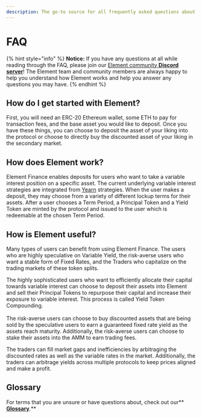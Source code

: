 ```yaml
---
description: The go-to source for all frequently asked questions about Element Finance!
---
```


# FAQ

{% hint style="info" %}
**Notice:** If you have any questions at all while reading through the FAQ, please join our [Element community **Discord server**](https://element.fi/discord)! The Element team and community members are always happy to help you understand how Element works and help you answer any questions you may have.
{% endhint %}

## How do I get started with Element?

First, you will need an ERC-20 Ethereum wallet, some ETH to pay for transaction fees, and the base asset you would like to deposit. Once you have these things, you can choose to deposit the asset of your liking into the protocol or choose to directly buy the discounted asset of your liking in the secondary market.

## How does Element work?

Element Finance enables deposits for users who want to take a variable interest position on a specific asset. The current underlying variable interest strategies are integrated from [Yearn](https://yearn.finance) strategies. When the user makes a deposit, they may choose from a variety of different lockup terms for their assets. After a user chooses a Term Period, a Principal Token and a Yield Token are minted by the protocol and issued to the user which is redeemable at the chosen Term Period.

## How is Element useful?

Many types of users can benefit from using Element Finance. The users who are highly speculative on Variable Yield, the risk-averse users who want a stable form of Fixed Rates, and the Traders who capitalize on the trading markets of these token splits.

The highly sophisticated users who want to efficiently allocate their capital towards variable interest can choose to deposit their assets into Element and sell their Principal Tokens to repurpose their capital and increase their exposure to variable interest. This process is called Yield Token Compounding.\
\
The risk-averse users can choose to buy discounted assets that are being sold by the speculative users to earn a guaranteed fixed rate yield as the assets reach maturity. Additionally, the risk-averse users can choose to stake their assets into the AMM to earn trading fees.

The traders can fill market gaps and inefficiencies by arbitraging the discounted rates as well as the variable rates in the market. Additionally, the traders can arbitrage yields across multiple protocols to keep prices aligned and make a profit.

## Glossary

For terms that you are unsure or have questions about, check out our** **[**Glossary**](https://app.gitbook.com/@docs-element-finance/s/element-developer-docs/documents/glossary)**.**

